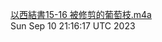 [以西結書15-16 被修剪的葡萄枝.m4a](https://drive.google.com/file/d/10pWaE5Dakc-eTAe4n3Pf1f7KLaCA9WNF) <br />Sun Sep 10 21:16:17 UTC 2023
